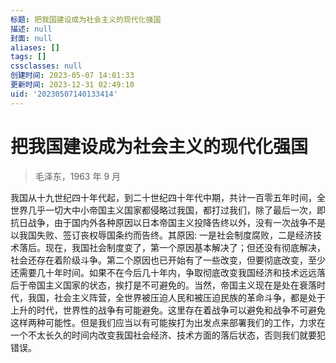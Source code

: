 ```yaml
---
标题: 把我国建设成为社会主义的现代化强国
描述: null
封面: null
aliases: []
tags: []
cssclasses: null
创建时间: 2023-05-07 14:01:33
更新时间: 2023-12-31 02:49:10
uid: '20230507140133414'
---
```


# 把我国建设成为社会主义的现代化强国

> 毛泽东，1963 年 9 月

我国从十九世纪四十年代起，到二十世纪四十年代中期，共计一百零五年时间，全世界几乎一切大中小帝国主义国家都侵略过我国，都打过我们，除了最后一次，即抗日战争，由于国内外各种原因以日本帝国主义投降告终以外，没有一次战争不是以我国失败、签订丧权辱国条约而告终。其原因: 一是社会制度腐败，二是经济技术落后。现在，我国社会制度变了，第一个原因基本解决了；但还没有彻底解决，社会还存在着阶级斗争。第二个原因也已开始有了一些改变，但要彻底改变，至少还需要几十年时间。如果不在今后几十年内，争取彻底改变我国经济和技术远远落后于帝国主义国家的状态，挨打是不可避免的。当然，帝国主义现在是处在衰落时代，我国，社会主义阵营，全世界被压迫人民和被压迫民族的革命斗争，都是处于上升的时代，世界性的战争有可能避免。这里存在着战争可以避免和战争不可避免这样两种可能性。但是我们应当以有可能挨打为出发点来部署我们的工作，力求在一个不太长久的时间内改变我国社会经济、技术方面的落后状态，否则我们就要犯错误。


